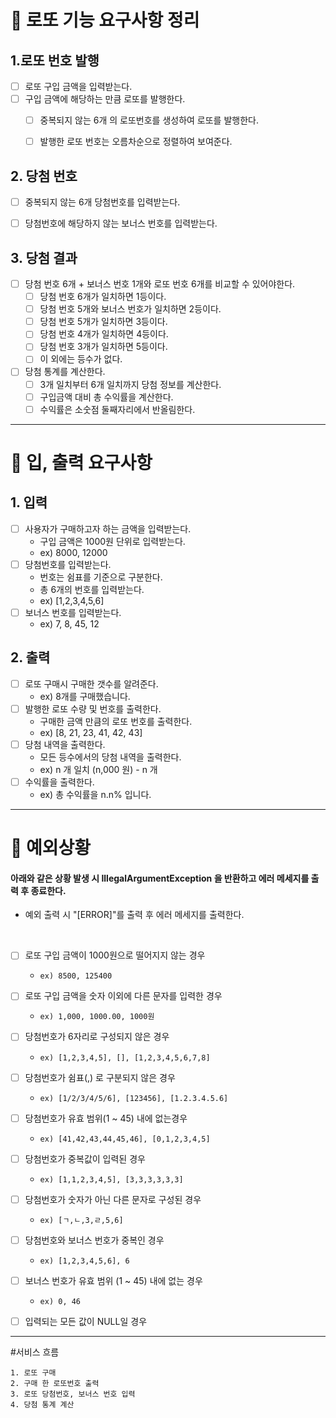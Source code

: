 # 🌼 로또 기능 요구사항 정리

## 1.로또 번호 발행
- [ ] 로또 구입 금액을 입력받는다.
- [ ] 구입 금액에 해당하는 만큼 로또를 발행한다.
  -[ ] 중복되지 않는 6개 의 로또번호를 생성하여 로또를 발행한다.
  -[ ] 발행한 로또 번호는 오름차순으로 정렬하여 보여준다.
     

## 2. 당첨 번호 
- [ ] 중복되지 않는 6개 당첨번호를 입력받는다.
- [ ] 당첨번호에 해당하지 않는 보너스 번호를 입력받는다.


## 3. 당첨 결과
- [ ] 당첨 번호 6개 + 보너스 번호 1개와 로또 번호 6개를 비교할 수 있어야한다.
  - [ ] 당첨 번호 6개가 일치하면 1등이다.
  - [ ] 당첨 번호 5개와 보너스 번호가 일치하면 2등이다.
  - [ ] 당첨 번호 5개가 일치하면 3등이다.
  - [ ] 당첨 번호 4개가 일치하면 4등이다.
  - [ ] 당첨 번호 3개가 일치하면 5등이다.
  - [ ] 이 외에는 등수가 없다.
- [ ] 당첨 통계를 계산한다.
  - [ ] 3개 일치부터 6개 일치까지 당첨 정보를 계산한다.
  - [ ] 구입금액 대비 총 수익률을 계산한다.
  - [ ] 수익률은 소숫점 둘째자리에서 반올림한다.

---
# 🌸 입, 출력 요구사항

## 1. 입력
- [ ] 사용자가 구매하고자 하는 금액을 입력받는다.
  - 구입 금액은 1000원 단위로 입력받는다. 
  - ex) 8000, 12000
- [ ] 당첨번호를 입력받는다.
  - 번호는 쉼표를 기준으로 구분한다.
  - 총 6개의 번호를 입력받는다.
  - ex) [1,2,3,4,5,6]
- [ ] 보너스 번호를 입력받는다.
  - ex) 7, 8, 45, 12
  
## 2. 출력
- [ ] 로또 구매시 구매한 갯수를 알려준다.
  - ex) 8개를 구매했습니다.
- [ ] 발행한 로또 수량 및 번호를 출력한다.
  - 구매한 금액 만큼의 로또 번호를 출력한다.
  - ex) [8, 21, 23, 41, 42, 43]
- [ ] 당첨 내역을 출력한다.
  - 모든 등수에서의 당첨 내역을 출력한다.
  - ex) n 개 일치 (n,000 원) - n 개
- [ ] 수익률을 출력한다.
  - ex) 총 수익률을 n.n% 입니다.
---

# 🌺 예외상황
#### 아래와 같은 상황 발생 시 IllegalArgumentException 을 반환하고 에러 메세지를 출력 후 종료한다.
- 예외 출력 시 "[ERROR]"를 출력 후 에러 메세지를 출력한다. 

<br>

- [ ] 로또 구입 금액이 1000원으로 떨어지지 않는 경우
  -     ex) 8500, 125400
- [ ] 로또 구입 금액을 숫자 이외에 다른 문자를 입력한 경우
  -     ex) 1,000, 1000.00, 1000원
- [ ] 당첨번호가 6자리로 구성되지 않은 경우
  -     ex) [1,2,3,4,5], [], [1,2,3,4,5,6,7,8] 
- [ ] 당첨번호가 쉼표(,) 로 구분되지 않은 경우
  -     ex) [1/2/3/4/5/6], [123456], [1.2.3.4.5.6]
- [ ] 당첨번호가 유효 범위(1 ~ 45) 내에 없는경우
  -     ex) [41,42,43,44,45,46], [0,1,2,3,4,5]
- [ ] 당첨번호가 중복값이 입력된 경우
  -     ex) [1,1,2,3,4,5], [3,3,3,3,3,3]
- [ ] 당첨번호가 숫자가 아닌 다른 문자로 구성된 경우
  -     ex) [ㄱ,ㄴ,3,ㄹ,5,6]
- [ ] 당첨번호와 보너스 번호가 중복인 경우
  -     ex) [1,2,3,4,5,6], 6
- [ ] 보너스 번호가 유효 범위 (1 ~ 45) 내에 없는 경우
  -     ex) 0, 46
- [ ] 입력되는 모든 값이 NULL일 경우

---

#서비스 흐름

    1. 로또 구매
    2. 구매 한 로또번호 출력
    3. 로또 당첨번호, 보너스 번호 입력
    4. 당첨 통계 계산 
